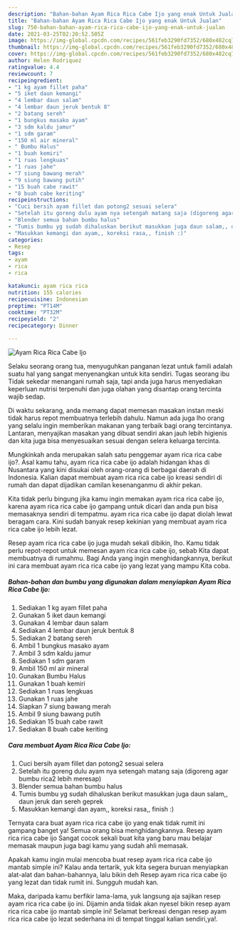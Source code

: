 ```yaml
---
description: "Bahan-bahan Ayam Rica Rica Cabe Ijo yang enak Untuk Jualan"
title: "Bahan-bahan Ayam Rica Rica Cabe Ijo yang enak Untuk Jualan"
slug: 750-bahan-bahan-ayam-rica-rica-cabe-ijo-yang-enak-untuk-jualan
date: 2021-03-25T02:20:52.505Z
image: https://img-global.cpcdn.com/recipes/561feb3290fd7352/680x482cq70/ayam-rica-rica-cabe-ijo-foto-resep-utama.jpg
thumbnail: https://img-global.cpcdn.com/recipes/561feb3290fd7352/680x482cq70/ayam-rica-rica-cabe-ijo-foto-resep-utama.jpg
cover: https://img-global.cpcdn.com/recipes/561feb3290fd7352/680x482cq70/ayam-rica-rica-cabe-ijo-foto-resep-utama.jpg
author: Helen Rodriquez
ratingvalue: 4.4
reviewcount: 7
recipeingredient:
- "1 kg ayam fillet paha"
- "5 iket daun kemangi"
- "4 lembar daun salam"
- "4 lembar daun jeruk bentuk 8"
- "2 batang sereh"
- "1 bungkus masako ayam"
- "3 sdm kaldu jamur"
- "1 sdm garam"
- "150 ml air mineral"
- " Bumbu Halus"
- "1 buah kemiri"
- "1 ruas lengkuas"
- "1 ruas jahe"
- "7 siung bawang merah"
- "9 siung bawang putih"
- "15 buah cabe rawit"
- "8 buah cabe keriting"
recipeinstructions:
- "Cuci bersih ayam fillet dan potong2 sesuai selera"
- "Setelah itu goreng dulu ayam nya setengah matang saja (digoreng agar bumbu rica2 lebih meresap)"
- "Blender semua bahan bumbu halus"
- "Tumis bumbu yg sudah dihaluskan berikut masukkan juga daun salam,, daun jeruk dan sereh geprek"
- "Masukkan kemangi dan ayam,, koreksi rasa,, finish :)"
categories:
- Resep
tags:
- ayam
- rica
- rica

katakunci: ayam rica rica 
nutrition: 155 calories
recipecuisine: Indonesian
preptime: "PT14M"
cooktime: "PT32M"
recipeyield: "2"
recipecategory: Dinner

---
```



![Ayam Rica Rica Cabe Ijo](https://img-global.cpcdn.com/recipes/561feb3290fd7352/680x482cq70/ayam-rica-rica-cabe-ijo-foto-resep-utama.jpg)

Selaku seorang orang tua, menyuguhkan panganan lezat untuk famili adalah suatu hal yang sangat menyenangkan untuk kita sendiri. Tugas seorang ibu Tidak sekedar menangani rumah saja, tapi anda juga harus menyediakan keperluan nutrisi terpenuhi dan juga olahan yang disantap orang tercinta wajib sedap.

Di waktu  sekarang, anda memang dapat memesan masakan instan meski tidak harus repot membuatnya terlebih dahulu. Namun ada juga lho orang yang selalu ingin memberikan makanan yang terbaik bagi orang tercintanya. Lantaran, menyajikan masakan yang dibuat sendiri akan jauh lebih higienis dan kita juga bisa menyesuaikan sesuai dengan selera keluarga tercinta. 



Mungkinkah anda merupakan salah satu penggemar ayam rica rica cabe ijo?. Asal kamu tahu, ayam rica rica cabe ijo adalah hidangan khas di Nusantara yang kini disukai oleh orang-orang di berbagai daerah di Indonesia. Kalian dapat membuat ayam rica rica cabe ijo kreasi sendiri di rumah dan dapat dijadikan camilan kesenanganmu di akhir pekan.

Kita tidak perlu bingung jika kamu ingin memakan ayam rica rica cabe ijo, karena ayam rica rica cabe ijo gampang untuk dicari dan anda pun bisa memasaknya sendiri di tempatmu. ayam rica rica cabe ijo dapat diolah lewat beragam cara. Kini sudah banyak resep kekinian yang membuat ayam rica rica cabe ijo lebih lezat.

Resep ayam rica rica cabe ijo juga mudah sekali dibikin, lho. Kamu tidak perlu repot-repot untuk memesan ayam rica rica cabe ijo, sebab Kita dapat membuatnya di rumahmu. Bagi Anda yang ingin menghidangkannya, berikut ini cara membuat ayam rica rica cabe ijo yang lezat yang mampu Kita coba.

<!--inarticleads1-->

##### Bahan-bahan dan bumbu yang digunakan dalam menyiapkan Ayam Rica Rica Cabe Ijo:

1. Sediakan 1 kg ayam fillet paha
1. Gunakan 5 iket daun kemangi
1. Gunakan 4 lembar daun salam
1. Sediakan 4 lembar daun jeruk bentuk 8
1. Sediakan 2 batang sereh
1. Ambil 1 bungkus masako ayam
1. Ambil 3 sdm kaldu jamur
1. Sediakan 1 sdm garam
1. Ambil 150 ml air mineral
1. Gunakan  Bumbu Halus
1. Gunakan 1 buah kemiri
1. Sediakan 1 ruas lengkuas
1. Gunakan 1 ruas jahe
1. Siapkan 7 siung bawang merah
1. Ambil 9 siung bawang putih
1. Sediakan 15 buah cabe rawit
1. Sediakan 8 buah cabe keriting




<!--inarticleads2-->

##### Cara membuat Ayam Rica Rica Cabe Ijo:

1. Cuci bersih ayam fillet dan potong2 sesuai selera
1. Setelah itu goreng dulu ayam nya setengah matang saja (digoreng agar bumbu rica2 lebih meresap)
1. Blender semua bahan bumbu halus
1. Tumis bumbu yg sudah dihaluskan berikut masukkan juga daun salam,, daun jeruk dan sereh geprek
1. Masukkan kemangi dan ayam,, koreksi rasa,, finish :)




Ternyata cara buat ayam rica rica cabe ijo yang enak tidak rumit ini gampang banget ya! Semua orang bisa menghidangkannya. Resep ayam rica rica cabe ijo Sangat cocok sekali buat kita yang baru mau belajar memasak maupun juga bagi kamu yang sudah ahli memasak.

Apakah kamu ingin mulai mencoba buat resep ayam rica rica cabe ijo mantab simple ini? Kalau anda tertarik, yuk kita segera buruan menyiapkan alat-alat dan bahan-bahannya, lalu bikin deh Resep ayam rica rica cabe ijo yang lezat dan tidak rumit ini. Sungguh mudah kan. 

Maka, daripada kamu berfikir lama-lama, yuk langsung aja sajikan resep ayam rica rica cabe ijo ini. Dijamin anda tiidak akan nyesel bikin resep ayam rica rica cabe ijo mantab simple ini! Selamat berkreasi dengan resep ayam rica rica cabe ijo lezat sederhana ini di tempat tinggal kalian sendiri,ya!.

